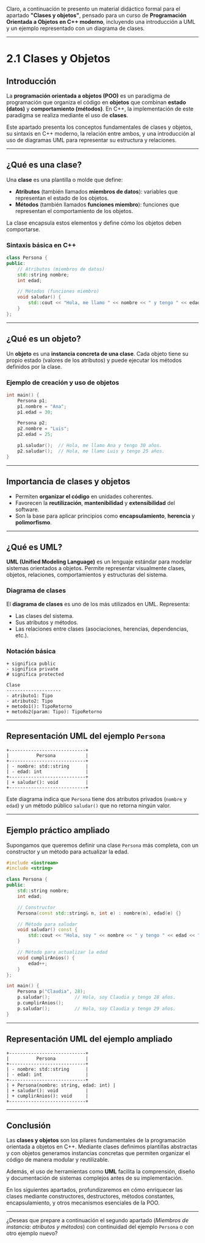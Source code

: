 Claro, a continuación te presento un material didáctico formal para el apartado **"Clases y objetos"**, pensado para un curso de **Programación Orientada a Objetos en C++ moderno**, incluyendo una introducción a UML y un ejemplo representado con un diagrama de clases.

---

# 2.1 Clases y Objetos

## Introducción

La **programación orientada a objetos (POO)** es un paradigma de programación que organiza el código en **objetos** que combinan **estado (datos)** y **comportamiento (métodos)**. En C++, la implementación de este paradigma se realiza mediante el uso de **clases**.

Este apartado presenta los conceptos fundamentales de clases y objetos, su sintaxis en C++ moderno, la relación entre ambos, y una introducción al uso de diagramas UML para representar su estructura y relaciones.

---

## ¿Qué es una clase?

Una **clase** es una plantilla o molde que define:

* **Atributos** (también llamados **miembros de datos**): variables que representan el estado de los objetos.
* **Métodos** (también llamados **funciones miembro**): funciones que representan el comportamiento de los objetos.

La clase encapsula estos elementos y define cómo los objetos deben comportarse.

### Sintaxis básica en C++

```cpp
class Persona {
public:
    // Atributos (miembros de datos)
    std::string nombre;
    int edad;

    // Métodos (funciones miembro)
    void saludar() {
        std::cout << "Hola, me llamo " << nombre << " y tengo " << edad << " años.\n";
    }
};
```

---

## ¿Qué es un objeto?

Un **objeto** es una **instancia concreta de una clase**. Cada objeto tiene su propio estado (valores de los atributos) y puede ejecutar los métodos definidos por la clase.

### Ejemplo de creación y uso de objetos

```cpp
int main() {
    Persona p1;
    p1.nombre = "Ana";
    p1.edad = 30;

    Persona p2;
    p2.nombre = "Luis";
    p2.edad = 25;

    p1.saludar();  // Hola, me llamo Ana y tengo 30 años.
    p2.saludar();  // Hola, me llamo Luis y tengo 25 años.
}
```

---

## Importancia de clases y objetos

* Permiten **organizar el código** en unidades coherentes.
* Favorecen la **reutilización**, **mantenibilidad** y **extensibilidad** del software.
* Son la base para aplicar principios como **encapsulamiento**, **herencia** y **polimorfismo**.

---

## ¿Qué es UML?

**UML (Unified Modeling Language)** es un lenguaje estándar para modelar sistemas orientados a objetos. Permite representar visualmente clases, objetos, relaciones, comportamientos y estructuras del sistema.

### Diagrama de clases

El **diagrama de clases** es uno de los más utilizados en UML. Representa:

* Las clases del sistema.
* Sus atributos y métodos.
* Las relaciones entre clases (asociaciones, herencias, dependencias, etc.).

### Notación básica

```plaintext
+ significa public
- significa private
# significa protected

Clase
--------------------
- atributo1: Tipo
- atributo2: Tipo
+ metodo1(): TipoRetorno
+ metodo2(param: Tipo): TipoRetorno
```

---

## Representación UML del ejemplo `Persona`

```plaintext
+----------------------------+
|          Persona           |
+----------------------------+
| - nombre: std::string      |
| - edad: int                |
+----------------------------+
| + saludar(): void          |
+----------------------------+
```

Este diagrama indica que `Persona` tiene dos atributos privados (`nombre` y `edad`) y un método público `saludar()` que no retorna ningún valor.

---

## Ejemplo práctico ampliado

Supongamos que queremos definir una clase `Persona` más completa, con un constructor y un método para actualizar la edad.

```cpp
#include <iostream>
#include <string>

class Persona {
public:
    std::string nombre;
    int edad;

    // Constructor
    Persona(const std::string& n, int e) : nombre(n), edad(e) {}

    // Método para saludar
    void saludar() const {
        std::cout << "Hola, soy " << nombre << " y tengo " << edad << " años.\n";
    }

    // Método para actualizar la edad
    void cumplirAnios() {
        edad++;
    }
};

int main() {
    Persona p("Claudia", 28);
    p.saludar();         // Hola, soy Claudia y tengo 28 años.
    p.cumplirAnios();
    p.saludar();         // Hola, soy Claudia y tengo 29 años.
}
```

---

## Representación UML del ejemplo ampliado

```plaintext
+----------------------------+
|          Persona           |
+----------------------------+
| - nombre: std::string      |
| - edad: int                |
+----------------------------+
| + Persona(nombre: string, edad: int) |
| + saludar(): void          |
| + cumplirAnios(): void     |
+----------------------------+
```

---

## Conclusión

Las **clases y objetos** son los pilares fundamentales de la programación orientada a objetos en C++. Mediante clases definimos plantillas abstractas y con objetos generamos instancias concretas que permiten organizar el código de manera modular y reutilizable.

Además, el uso de herramientas como **UML** facilita la comprensión, diseño y documentación de sistemas complejos antes de su implementación.

En los siguientes apartados, profundizaremos en cómo enriquecer las clases mediante constructores, destructores, métodos constantes, encapsulamiento, y otros mecanismos esenciales de la POO.

---

¿Deseas que prepare a continuación el segundo apartado (*Miembros de instancia: atributos y métodos*) con continuidad del ejemplo `Persona` o con otro ejemplo nuevo?

